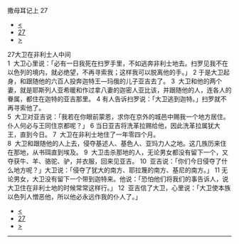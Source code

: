﻿





 撒母耳记上 27




* [<](bible/1SA26.md)
* [27](bible/1SA.md)
* [>](bible/1SA28.md)



 
27大卫在非利士人中间  
1  大卫心里说：「必有一日我死在扫罗手里，不如逃奔非利士地去。扫罗见我不在以色列的境内，就必绝望，不再寻索我；这样我可以脱离他的手。」 
2 于是大卫起身，和跟随他的六百人投奔迦特王—玛俄的儿子亚吉去了。 
3  大卫和他的两个妻，就是耶斯列人亚希暖和作过拿八妻的迦密人亚比该，并跟随他的人，连各人的眷属，都住在迦特的亚吉那里。 
4 有人告诉扫罗说：「大卫逃到迦特。」扫罗就不再寻索他了。  
5  大卫对亚吉说：「我若在你眼前蒙恩，求你在京外的城邑中赐我一个地方居住。仆人何必与王同住京都呢？」 
6 当日亚吉将洗革拉赐给他，因此洗革拉属犹大王，直到今日。 
7  大卫在非利士地住了一年零四个月。  
8  大卫和跟随他的人上去，侵夺基述人、基色人、亚玛力人之地。这几族历来住在那地，从书珥直到埃及。 
9  大卫击杀那地的人，无论男女都没有留下一个，又夺获牛、羊、骆驼、驴，并衣服，回来见亚吉。 
10  亚吉说：「你们今日侵夺了什么地方呢？」大卫说：「侵夺了犹大的南方、耶拉篾的南方、基尼的南方。」 
11 无论男女，大卫没有留下一个带到迦特来。他说：「恐怕他们将我们的事告诉人，说大卫住在非利士地的时候常常这样行。」 
12  亚吉信了大卫，心里说：「大卫使本族以色列人憎恶他，所以他必永远作我的仆人了。」 
* [<](bible/1SA26.md)
* [27](bible/1SA.md)
* [>](bible/1SA28.md)





---









